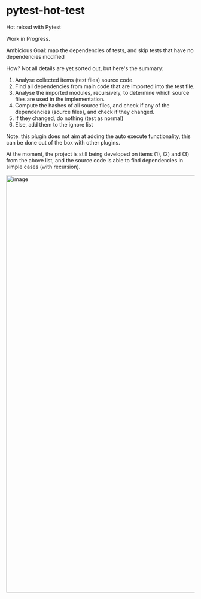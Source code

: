 # pytest-hot-test
Hot reload with Pytest

Work in Progress. 

Ambicious Goal: map the dependencies of tests, and skip tests that have no dependencies modified

How? Not all details are yet sorted out, but here's the summary:

1. Analyse collected items (test files) source code.
2. Find all dependencies from main code that are imported into the test file.
3. Analyse the imported modules, recursively, to determine which source files are used in the implementation.
4. Compute the hashes of all source files, and check if any of the dependencies (source files), and check if they changed.
5. If they changed, do nothing (test as normal)
6. Else, add them to the ignore list


Note: this plugin does not aim at adding the auto execute functionality, this can be done out of the box with other plugins.


At the moment, the project is still being developed on items (1), (2) and (3) from the above list, and the source code is able to find dependencies in simple cases (with recursion).

<img width="1114" alt="image" src="https://user-images.githubusercontent.com/5386983/205513985-82d08050-7352-4763-a620-11c687a87aaa.png">
